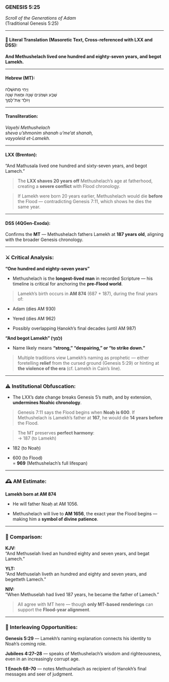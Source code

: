 ### **GENESIS 5:25**

_Scroll of the Generations of Adam_  
(Traditional Genesis 5:25)

---

#### 📜 Literal Translation (Masoretic Text, Cross-referenced with LXX and DSS):

**And Methushelach lived one hundred and eighty-seven years, and begot Lamekh.**

---

#### Hebrew (MT):

וַיְחִי מְתוּשֶׁלַח  
שְׁבַע וּשְׁמֹנִים שָׁנָה וּמְאַת שָׁנָה  
וַיּוֹלֶד אֶת־לָמֶךְ

---

#### Transliteration:

_Vayeḥi Methushelach  
sheva u’shmonim shanah u’me’at shanah,  
vayyoleid et-Lamekh._

---

#### LXX (Brenton):

“And Mathusala lived one hundred and sixty-seven years, and begot Lamech.”

> The **LXX shaves 20 years off** Methushelach’s age at fatherhood, creating a **severe conflict** with Flood chronology.

> If Lamekh were born 20 years earlier, Methushelach would die **before** the Flood — contradicting Genesis 7:11, which shows he dies the same year.

---

#### DSS (4QGen-Exoda):

Confirms the **MT** — Methushelach fathers Lamekh at **187 years old**, aligning with the broader Genesis chronology.

---

### ⚔️ Critical Analysis:

**“One hundred and eighty-seven years”**

- Methushelach is the **longest-lived man** in recorded Scripture — his timeline is critical for anchoring the **pre-Flood world**.
    

> Lamekh’s birth occurs in **AM 874** (687 + 187), during the final years of:

- Adam (dies AM 930)
    
- Yered (dies AM 962)
    
- Possibly overlapping Ḥanokh’s final decades (until AM 987)
    

**“And begot Lamekh” (לָמֶךְ)**

- Name likely means **“strong,” “despairing,” or “to strike down.”**
    

> Multiple traditions view Lamekh’s naming as prophetic — either foretelling **relief** from the cursed ground (Genesis 5:29) or hinting at **the violence of the era** (cf. Lamekh in Cain’s line).

---

### ⚠️ Institutional Obfuscation:

- The LXX’s date change breaks Genesis 5’s math, and by extension, **undermines Noahic chronology**.
    

> Genesis 7:11 says the Flood begins when **Noaḥ is 600**. If Methushelach is Lamekh’s father at **167**, he would die **14 years before** the Flood.

> The MT preserves **perfect harmony**:  
> → 187 (to Lamekh)

- 182 (to Noaḥ)
    
- 600 (to Flood)  
    = **969** (Methushelach’s full lifespan)
    

---

### 🕰️ AM Estimate:

**Lamekh born at AM 874**

- He will father Noaḥ at AM 1056.
    
- Methushelach will live to **AM 1656**, the exact year the Flood begins — making him a **symbol of divine patience**.
    

---

### 📖 Comparison:

**KJV:**  
“And Methuselah lived an hundred eighty and seven years, and begat Lamech.”

**YLT:**  
“And Methuselah liveth an hundred and eighty and seven years, and begetteth Lamech.”

**NIV:**  
“When Methuselah had lived 187 years, he became the father of Lamech.”

> All agree with MT here — though **only MT-based renderings** can support the **Flood-year alignment**.

---

### 🔗 Interleaving Opportunities:

**Genesis 5:29** — Lamekh’s naming explanation connects his identity to Noah’s coming role.

**Jubilees 4:27–28** — speaks of Methushelach’s wisdom and righteousness, even in an increasingly corrupt age.

**1 Enoch 68–70** — notes Methushelach as recipient of Ḥanokh’s final messages and seer of judgment.